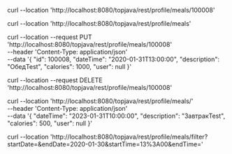 curl --location 'http://localhost:8080/topjava/rest/profile/meals/100008'

curl --location 'http://localhost:8080/topjava/rest/profile/meals'

curl --location --request PUT 'http://localhost:8080/topjava/rest/profile/meals/100008' \
--header 'Content-Type: application/json' \
--data '{
"id": 100008,
"dateTime": "2020-01-31T13:00:00",
"description": "ОбедTest",
"calories": 1000,
"user": null
}'

curl --location --request DELETE 'http://localhost:8080/topjava/rest/profile/meals/100008'

curl --location 'http://localhost:8080/topjava/rest/profile/meals/' \
--header 'Content-Type: application/json' \
--data '{
"dateTime": "2023-01-31T10:00:00",
"description": "ЗавтракTest",
"calories": 500,
"user": null
}'

curl --location 'http://localhost:8080/topjava/rest/profile/meals/filter?startDate=&endDate=2020-01-30&startTime=13%3A00&endTime='
